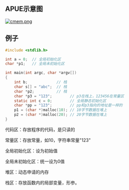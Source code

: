 ## APUE示意图

[![cmem.png](https://i.postimg.cc/cJkgvSbF/cmem.png)](https://postimg.cc/cKY4zVZ3)

## 例子

```c
#include <stdlib.h>

int a = 0;  // 全局初始化区
char *p1;   // 全局未初始化区

int main(int argc, char *argv[])
{
    int b;             // 栈
    char s[] = "abc";  // 栈
    char *p2;          // 栈
    char *p3 = "123";        // p3在栈上，123456在常量区
    static int c = 0;        // 全局静态初始化区
    char *pp = "123";        // pp和p3指向的地址是一样的
    p1 = (char *)malloc(10); // 10字节数据在堆上
    p2 = (char *)malloc(20); // 20字节数据在堆上
}
```

代码区：存放程序的代码，是只读的

常量区：存放常量，如10，字符串常量"123"

全局初始化区：设为初始值

全局未初始化区：统一设为0值

堆区：动态申请的内存

栈区：存放函数内的局部变量，形参。